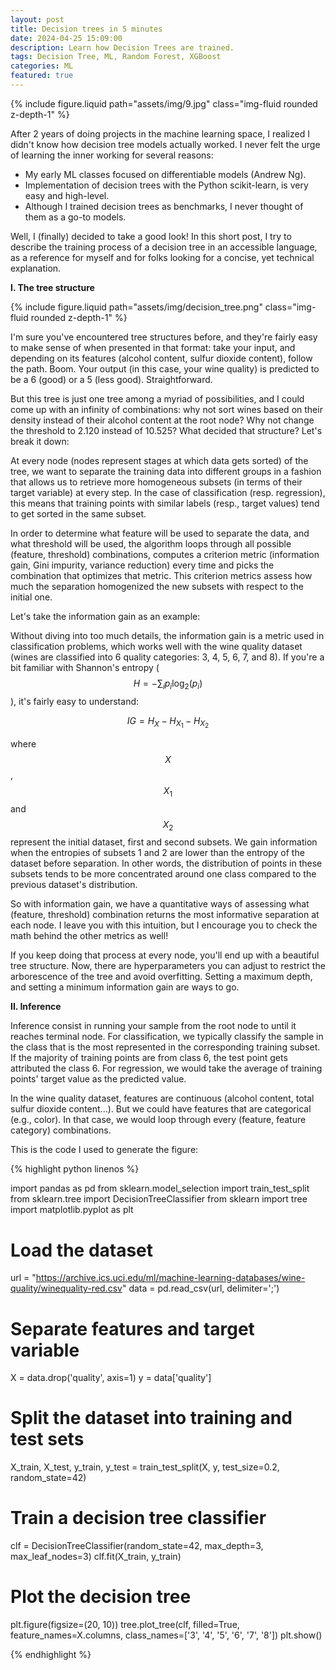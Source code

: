 ```yaml
---
layout: post
title: Decision trees in 5 minutes
date: 2024-04-25 15:09:00
description: Learn how Decision Trees are trained.
tags: Decision Tree, ML, Random Forest, XGBoost
categories: ML
featured: true
---
```


{% include figure.liquid path="assets/img/9.jpg" class="img-fluid rounded z-depth-1" %}

After 2 years of doing projects in the machine learning space, I realized I didn't know how decision tree models actually worked. I never felt the urge of learning the inner working for several reasons:
- My early ML classes focused on differentiable models (Andrew Ng).
- Implementation of decision trees with the Python scikit-learn, is very easy and high-level.
- Although I trained decision trees as benchmarks, I never thought of them as a go-to models.

Well, I (finally) decided to take a good look! In this short post, I try to describe the training process of a decision tree in an accessible language, as a reference for myself and for folks looking for a concise, yet technical explanation.

**I. The tree structure**

{% include figure.liquid path="assets/img/decision_tree.png" class="img-fluid rounded z-depth-1" %}

I'm sure you've encountered tree structures before, and they're fairly easy to make sense of when presented in that format: take your input, and depending on its features (alcohol content, sulfur dioxide content), follow the path. Boom. Your output (in this case, your wine quality) is predicted to be a 6 (good) or a 5 (less good). Straightforward. 

But this tree is just one tree among a myriad of possibilities, and I could come up with an infinity of combinations: why not sort wines based on their density instead of their alcohol content at the root node? Why not change the threshold to 2.120 instead of 10.525? What decided that structure? Let's break it down:

At every node (nodes represent stages at which data gets sorted) of the tree, we want to separate the training data into different groups in a fashion that allows us to retrieve more homogeneous subsets (in terms of their target variable) at every step. In the case of classification (resp. regression), this means that training points with similar labels (resp., target values) tend to get sorted in the same subset.

In order to determine what feature will be used to separate the data, and what threshold will be used, the algorithm loops through all possible (feature, threshold) combinations, computes a criterion metric (information gain, Gini impurity, variance reduction) every time and picks the combination that optimizes that metric. This criterion metrics assess how much the separation homogenized the new subsets with respect to the initial one.

Let's take the information gain as an example: 

Without diving into too much details, the information gain is a metric used in classification problems, which works well with the wine quality dataset (wines are classified into 6 quality categories: 3, 4, 5, 6, 7, and 8). If you're a bit familiar with Shannon's entropy ($$ H = - \sum_{i} p_i \log_{2}(p_i) $$), it's fairly easy to understand:

$$
IG = H_X - H_{X_1} - H_{X_2}
$$

where $$X$$, $$X_1$$ and $$X_2$$ represent the initial dataset, first and second subsets. We gain information when the entropies of subsets 1 and 2 are lower than the entropy of the dataset before separation. In other words, the distribution of points in these subsets tends to be more concentrated around one class compared to the previous dataset's distribution.

So with information gain, we have a quantitative ways of assessing what (feature, threshold) combination returns the most informative separation at each node. I leave you with this intuition, but I encourage you to check the math behind the other metrics as well!

If you keep doing that process at every node, you'll end up with a beautiful tree structure. Now, there are hyperparameters you can adjust to restrict the arborescence of the tree and avoid overfitting. Setting a maximum depth, and setting a minimum information gain are ways to go. 

**II. Inference**

Inference consist in running your sample from the root node to until it reaches terminal node. For classification, we typically classify the sample in the class that is the most represented in the corresponding training subset. If the majority of training points are from class 6, the test point gets attributed the class 6. For regression, we would take the average of training points' target value as the predicted value.

In the wine quality dataset, features are continuous (alcohol content, total sulfur dioxide content...). But we could have features that are categorical (e.g., color). In that case, we would loop through every (feature, feature category) combinations. 

This is the code I used to generate the figure:

{% highlight python linenos %}

import pandas as pd
from sklearn.model_selection import train_test_split
from sklearn.tree import DecisionTreeClassifier
from sklearn import tree
import matplotlib.pyplot as plt

# Load the dataset
url = "https://archive.ics.uci.edu/ml/machine-learning-databases/wine-quality/winequality-red.csv"
data = pd.read_csv(url, delimiter=';')

# Separate features and target variable
X = data.drop('quality', axis=1)
y = data['quality']

# Split the dataset into training and test sets
X_train, X_test, y_train, y_test = train_test_split(X, y, test_size=0.2, random_state=42)

# Train a decision tree classifier
clf = DecisionTreeClassifier(random_state=42, max_depth=3, max_leaf_nodes=3)
clf.fit(X_train, y_train)

# Plot the decision tree
plt.figure(figsize=(20, 10))
tree.plot_tree(clf, filled=True, feature_names=X.columns, class_names=['3', '4', '5', '6', '7', '8'])
plt.show()

{% endhighlight %}

